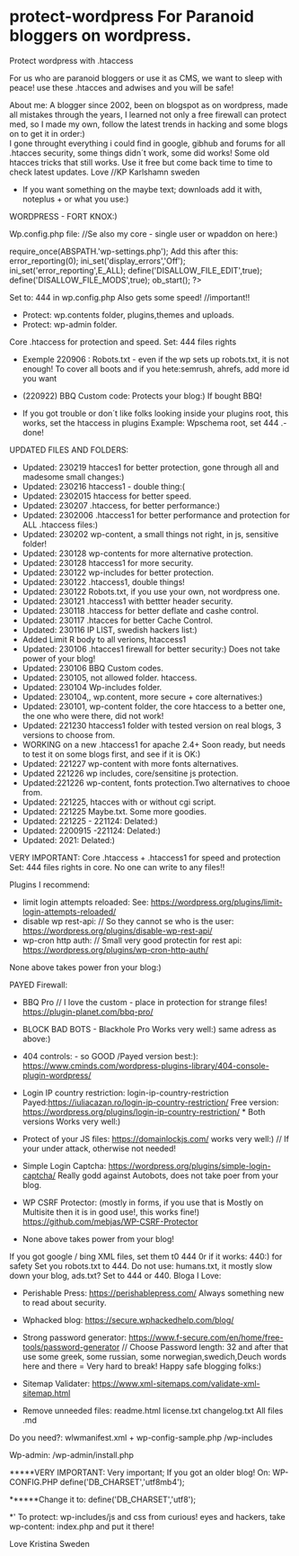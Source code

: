 # protect-wordpress  For Paranoid bloggers on wordpress.
Protect wordpress with .htaccess

For us who are paranoid bloggers or use it as CMS, we want to sleep with peace! use these .htacces and adwises and you will be safe! 

About me: A blogger since 2002, been on blogspot as on wordpress, made all mistakes through the years, I learned not only a free firewall can protect med, so I made my own, follow the latest trends in hacking and some blogs on to get it in order:)  
I gone throught everything  i could find in google, gibhub and forums for all .htacces security, some things didn´t work, some did works! Some old htacces tricks that still works.  Use it free but come back time to time to check latest updates.  Love //KP Karlshamn sweden

* If you want something on the maybe text; downloads add it with, noteplus + or what you use:)

WORDPRESS - FORT KNOX:)


Wp.config.php file:  //Se also my core - single user or wpaddon on here:)

require_once(ABSPATH.'wp-settings.php');  Add this after this:
error_reporting(0);
ini_set('display_errors','Off');
ini_set('error_reporting',E_ALL);
define('DISALLOW_FILE_EDIT',true);
define('DISALLOW_FILE_MODS',true);
ob_start();
?>

Set to: 444 in wp.config.php Also gets some speed!  //important!!

* Protect: wp.contents folder, plugins,themes and uploads.
* Protect: wp-admin folder.

Core .htaccess for protection and speed.  Set: 444 files rights

* Exemple 220906 : Robots.txt - even if the wp sets up robots.txt, it is not enough! To cover all boots and if you hete:semrush, ahrefs, add more id you want

* (220922) BBQ Custom code: Protects your blog:) If bought BBQ!
* If you got trouble or don´t like folks looking inside your plugins root, this works, set the htaccess in plugins Example: Wpschema root, set 444 .-done!

UPDATED FILES AND FOLDERS:

- Updated: 230219 htacces1 for better protection, gone through all and madesome small changes:)
- Updated: 230216 htaccess1 - double thing:(
- Updated: 2302015 htaccess for better speed.
- Updated: 230207 .htaccess, for better performance:)
- Updated: 2302006 .htaccess1 for better performance and protection for ALL .htaccess files:)
- Updated: 230202 wp-content, a small things not right, in js, sensitive folder!
- Updated: 230128 wp-contents for more alternative protection.
- Updated: 230128 htaccess1 for more security.
- Updated: 230122 wp-includes for better protection.
- Updated: 230122 .htaccess1, double things!
- Updated: 230122 Robots.txt, if you use your own, not wordpress one.
- Updated: 230121 .htaccess1 with bettter header security.
- Updated: 230118 .htaccess for better deflate and cashe control.
- Updated: 230117 .htacces for better Cache Control.
- Updated: 230116 IP LIST, swedish hackers list:)
- Added Limit R body to all verions, htaccess1
- Updated: 230106 .htacces1 firewall for better security:) Does not take power of your blog!
- Updated: 230106 BBQ Custom codes.
- Updated: 230105, not allowed folder. htaccess.
- Updated: 230104 Wp-includes folder.
- Updated: 230104,, wp.content, more secure + core alternatives:)
- Updated: 230101, wp-content folder, the core htaccess to a better one, the one who were there, did not work!
- Updated: 221230 htaccess1 folder with tested version on real blogs, 3 versions to choose from.
- WORKING on a new .htaccess1 for apache 2.4+ Soon ready, but needs to test it on some blogs first, and see if it is OK:)  
- Updated: 221227 wp-content with more fonts alternatives.
- Updated 221226 wp includes, core/sensitine js protection.
- Updated:221226 wp-content, fonts protection.Two alternatives to chooe from.
- Updated: 221225, htacces with or without cgi script.
- Updated: 221225 Maybe.txt. Some more goodies.
- Updated: 221225 -  221124:  Delated:)
- Updated: 2200915 -221124: Delated:)
- Updated: 2021: Delated:)

VERY IMPORTANT: Core  .htaccess + .htaccess1 for speed and protection  Set: 444 files rights
in core. No one can write to any files!!


Plugins I recommend:
* limit login attempts reloaded:   See: https://wordpress.org/plugins/limit-login-attempts-reloaded/
* disable wp rest-api:  // So they cannot se who is the user: https://wordpress.org/plugins/disable-wp-rest-api/
* wp-cron http auth: // Small very good protectin for  rest api:   https://wordpress.org/plugins/wp-cron-http-auth/

None above takes power fron your blog:)

PAYED Firewall: 
* BBQ Pro   // I love the custom - place in protection for strange files!   https://plugin-planet.com/bbq-pro/

* BLOCK BAD BOTS  - Blackhole Pro   Works very well:) same adress as above:)

* 404 controls: - so GOOD /Payed version best:): https://www.cminds.com/wordpress-plugins-library/404-console-plugin-wordpress/

*  Login IP  country restriction:  login-ip-country-restriction Payed:https://iuliacazan.ro/login-ip-country-restriction/
Free version: https://wordpress.org/plugins/login-ip-country-restriction/  * Both versions Works very well:) 

* Protect of your JS files: https://domainlockjs.com/     works very well:)  // If your under attack, otherwise not needed!

* Simple Login Captcha:  https://wordpress.org/plugins/simple-login-captcha/    Really godd against Autobots, does not take poer from your blog.

* WP CSRF Protector: (mostly in forms, if you use that is Mostly on Multisite then it is in good use!, this works fine!) https://github.com/mebjas/WP-CSRF-Protector

* None above takes power from your blog!

If you got google / bing XML files, set them t0 444 0r if it works: 440:) for safety
Set you robots.txt to 444. Do not use: humans.txt, it mostly slow down your blog, ads.txt? Set to 444 or 440.
Bloga I Love:
* Perishable Press: https://perishablepress.com/   Always something new to read about security.
* Wphacked blog:  https://secure.wphackedhelp.com/blog/

* Strong password generator: https://www.f-secure.com/en/home/free-tools/password-generator   // Choose Password length: 32 and after that use some greek, some russian, some norwegian,swedich,Deuch words here and there = Very hard to break!
Happy safe blogging folks:)

* Sitemap Validater: https://www.xml-sitemaps.com/validate-xml-sitemap.html

* Remove unneeded files:
readme.html
license.txt
changelog.txt
All files .md

Do you need?: wlwmanifest.xml + wp-config-sample.php  /wp-includes

Wp-admin:
/wp-admin/install.php

*****VERY IMPORTANT:
Very important; If you got an older blog!
On:
WP-CONFIG.PHP
define('DB_CHARSET','utf8mb4');

******Change it to: 
define('DB_CHARSET','utf8');

*' To protect: wp-includes/js and css from curious! eyes and hackers, take wp-content: index.php and put it there!

Love Kristina Sweden
